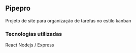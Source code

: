 ## Pipepro
Projeto de site para organização de tarefas no estilo kanban
### Tecnologias utilizadas
React
Nodejs / Express
